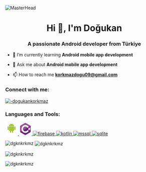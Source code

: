 ![MasterHead](https://media.licdn.com/dms/image/v2/D4D16AQHgoKgeIR7w_g/profile-displaybackgroundimage-shrink_350_1400/B4DZWAxB.2HIAc-/0/1741622092550?e=1747267200&v=beta&t=wmK8nq56KDAcAoiILdh6Z7VI2Xujsel-tuvw6LAHpNs)

<h1 align="center">Hi 👋, I'm Doğukan</h1>
<h3 align="center">A passionate Android developer from Türkiye</h3>



- 🌱 I’m currently learning **Android mobile app development**

- 💬 Ask me about **Android mobile app development**

- 📫 How to reach me **korkmazdogu09@gmail.com**

<h3 align="left">Connect with me:</h3>
<p align="left">
<a href="https://linkedin.com/in/-dogukankorkmaz" target="blank"><img align="center" src="https://raw.githubusercontent.com/rahuldkjain/github-profile-readme-generator/master/src/images/icons/Social/linked-in-alt.svg" alt="-dogukankorkmaz" height="30" width="40" /></a>
</p>

<h3 align="left">Languages and Tools:</h3>
<p align="left"> <a href="https://developer.android.com" target="_blank" rel="noreferrer"> <img src="https://raw.githubusercontent.com/devicons/devicon/master/icons/android/android-original-wordmark.svg" alt="android" width="40" height="40"/> </a> <a href="https://www.w3schools.com/cs/" target="_blank" rel="noreferrer"> <img src="https://raw.githubusercontent.com/devicons/devicon/master/icons/csharp/csharp-original.svg" alt="csharp" width="40" height="40"/> </a> <a href="https://firebase.google.com/" target="_blank" rel="noreferrer"> <img src="https://www.vectorlogo.zone/logos/firebase/firebase-icon.svg" alt="firebase" width="40" height="40"/> </a> <a href="https://kotlinlang.org" target="_blank" rel="noreferrer"> <img src="https://www.vectorlogo.zone/logos/kotlinlang/kotlinlang-icon.svg" alt="kotlin" width="40" height="40"/> </a> <a href="https://www.microsoft.com/en-us/sql-server" target="_blank" rel="noreferrer"> <img src="https://www.svgrepo.com/show/303229/microsoft-sql-server-logo.svg" alt="mssql" width="40" height="40"/> </a> <a href="https://www.sqlite.org/" target="_blank" rel="noreferrer"> <img src="https://www.vectorlogo.zone/logos/sqlite/sqlite-icon.svg" alt="sqlite" width="40" height="40"/> </a> </p>

<p><img align="left" src="https://github-readme-stats.vercel.app/api/top-langs?username=dgknkrkmz&show_icons=true&locale=en&layout=compact" alt="dgknkrkmz" /></p>

<p>&nbsp;<img align="center" src="https://github-readme-stats.vercel.app/api?username=dgknkrkmz&show_icons=true&locale=en" alt="dgknkrkmz" /></p>

<p><img align="center" src="https://github-readme-streak-stats.herokuapp.com/?user=dgknkrkmz&" alt="dgknkrkmz" /></p>
<p align="left"> <img src="https://komarev.com/ghpvc/?username=dgknkrkmz&label=Profile%20views&color=0e75b6&style=flat" alt="dgknkrkmz" /> </p>
